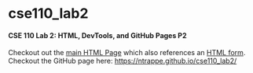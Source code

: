 # cse110_lab2
#### CSE 110 Lab 2: HTML, DevTools, and GitHub Pages P2

Checkout out the [main HTML Page](index.html) which also references an [HTML form](survey.html).
Checkout the GitHub page here: https://ntrappe.github.io/cse110_lab2/

